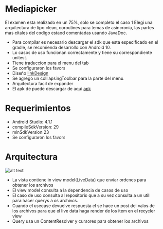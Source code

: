 # Mediapicker
 El examen esta realizado en un 75%, solo se completo el caso 1
 Elegi una arquitectura de tipo clean, coroutines para temas de asincronia, las partes mas citales del codigo estaod comentadas usando JavaDoc.

 * Para compilar es necesario descargar el sdk que esta especificado en el gradle, se recomienda desarrollo con Android 10.
 * Lo casos de uso funcionan correctamente y tiene su correspondiente unitest.
 * Tiene traduccion para el menu del tab
 * Se configuraron los favors
 * Diseño [linkDesign]
 * Se agrego un colllapsingToolbar para la parte del menu.
 * Arquitectura facil de expander
 * El apk de puede descargar de aqui [apk]

[linkDesign]: https://app.zeplin.io/project/5fc1ac1671b556055c1c3a36/screen/5fc1ac6ec45307bcccfda2d1

[apk]: https://github.com/ZetDeveloper/Mediapicker/blob/main/YFTC%20-%20DCJR.apk

# Requerimientos

* Android Studio: 4.1.1
* compileSdkVersion: 29
* minSdkVersion 23
* Se configuraron los favors



# Arquitectura

![alt text](https://i.ibb.co/4ZC9GKK/Captura.png)

 * La vista contiene in view model(LiveData) que enviar ordenes para obtener los archivos
 * El view model consulta a la dependencia de casos de uso
 * El caso de uso consulta al repositorio que a su vez consulta a un util para hacer querys a os archivos.
 * Cuando el usecase devuelve respuesta el se hace un post del valos de los archivos para que el live data haga render de los item en el recycler view
 * Query usa un ContentResolver y cursores para obtener los archivos